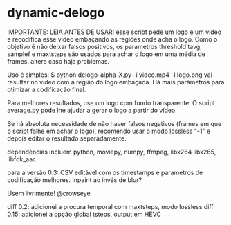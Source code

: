 # dynamic-delogo

IMPORTANTE: LEIA ANTES DE USAR!
esse script pede um logo e um vídeo e recodifica esse vídeo embaçando
as regiões onde acha o logo.
Como o objetivo é não deixar falsos positivos, os parametros threshold
tavg, samplef e maxtsteps são usados para achar o logo em uma média de 
frames. altere caso haja problemas.

Uso é simples:
$ python delogo-alpha-X.py -i video.mp4 -l logo.png 
vai resultar no vídeo com a região do logo embaçada. Há mais parâmetros
para otimizar a codificação final.

Para melhores resultados, use um logo com fundo transparente. O script
average.py pode lhe ajudar a gerar o logo a partir do vídeo.

Se há absoluta necessidade de não haver falsos negativos (frames em que o
script falhe em achar o logo), recomendo usar o modo lossless "-1" e depois
editar o resultado separadamente.

dependências incluem python, moviepy, numpy, ffmpeg, libx264
   libx265, libfdk_aac

para a versão 0.3: CSV editável com os timestamps e parametros de
codificação melhores. Inpaint ao invés de blur?

Usem livrimente! @crowseye

diff 0.2: adicionei a procura temporal com maxtsteps, modo lossless
diff 0.15: adicionei a opção global tsteps, output em HEVC
